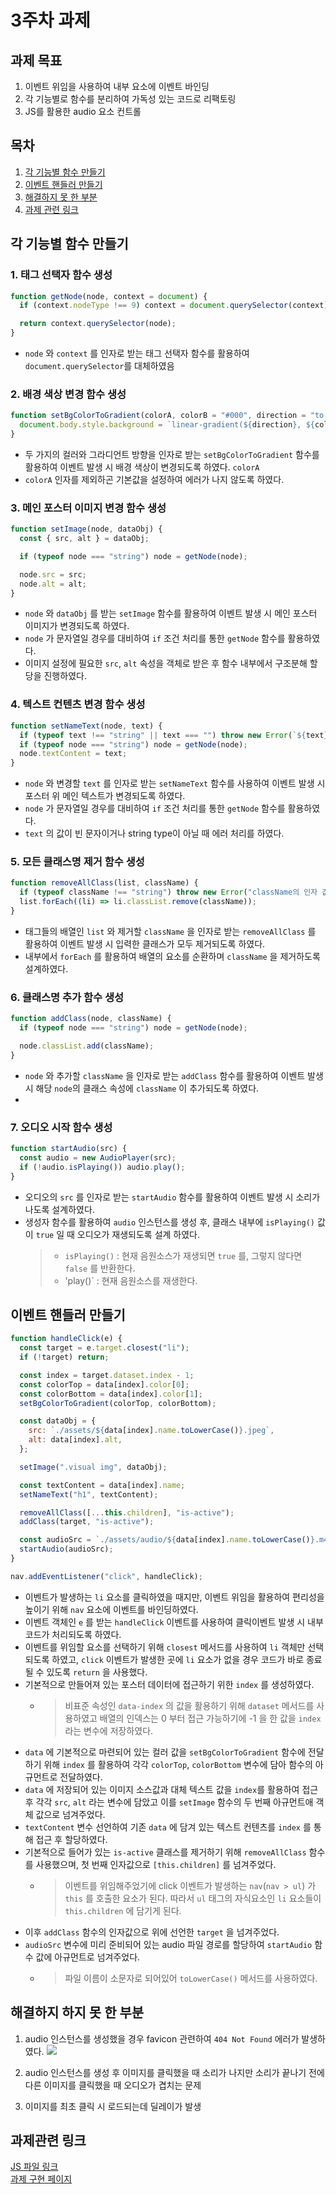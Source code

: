# 3주차 과제

## 과제 목표

1. 이벤트 위임을 사용하여 내부 요소에 이벤트 바인딩
2. 각 기능별로 함수를 분리하여 가독성 있는 코드로 리팩토링
3. JS를 활용한 audio 요소 컨트롤

## 목차

1. [각 기능별 함수 만들기](#각-기능별-함수-만들기)
2. [이벤트 핸들러 만들기](#이벤트-핸들러-만들기)
3. [해결하지 못 한 부분](#해결하지-하지-못-한-부분)
4. [과제 관련 링크](#과제관련-링크)

## 각 기능별 함수 만들기

### 1. 태그 선택자 함수 생성

```js
function getNode(node, context = document) {
  if (context.nodeType !== 9) context = document.querySelector(context);

  return context.querySelector(node);
}
```

- `node` 와 `context` 를 인자로 받는 태그 선택자 함수를 활용하여 `document.querySelector`를 대체하였음

### 2. 배경 색상 변경 함수 생성

```js
function setBgColorToGradient(colorA, colorB = "#000", direction = "to bottom") {
  document.body.style.background = `linear-gradient(${direction}, ${colorA}, ${colorB})`;
}
```

- 두 가지의 컬러와 그라디언트 방향을 인자로 받는 `setBgColorToGradient` 함수를 활용하여 이벤트 발생 시 배경 색상이 변경되도록 하였다. `colorA`
- `colorA` 인자를 제외하곤 기본값을 설정하여 에러가 나지 않도록 하였다.

### 3. 메인 포스터 이미지 변경 함수 생성

```js
function setImage(node, dataObj) {
  const { src, alt } = dataObj;

  if (typeof node === "string") node = getNode(node);

  node.src = src;
  node.alt = alt;
}
```

- `node` 와 `dataObj` 를 받는 `setImage` 함수를 활용하여 이벤트 발생 시 메인 포스터 이미지가 변경되도록 하였다.
- `node` 가 문자열일 경우를 대비하여 `if` 조건 처리를 통한 `getNode` 함수를 활용하였다.
- 이미지 설정에 필요한 `src`, `alt` 속성을 객체로 받은 후 함수 내부에서 구조분해 할당을 진행하였다.

### 4. 텍스트 컨텐츠 변경 함수 생성

```js
function setNameText(node, text) {
  if (typeof text !== "string" || text === "") throw new Error(`${text}는 유효한 값이 아닙니다.`);
  if (typeof node === "string") node = getNode(node);
  node.textContent = text;
}
```

- `node` 와 변경할 `text` 를 인자로 받는 `setNameText` 함수를 사용하여 이벤트 발생 시 포스터 위 메인 텍스트가 변경되도록 하였다.
- `node` 가 문자열일 경우를 대비하여 `if` 조건 처리를 통한 `getNode` 함수를 활용하였다.
- `text` 의 값이 빈 문자이거나 string type이 아닐 때 에러 처리를 하였다.

### 5. 모든 클래스명 제거 함수 생성

```js
function removeAllClass(list, className) {
  if (typeof className !== "string") throw new Error("className의 인자 값으로는 문자열만 가능합니다.");
  list.forEach((li) => li.classList.remove(className));
}
```

- 태그들의 배열인 `list` 와 제거할 `className` 을 인자로 받는 `removeAllClass` 를 활용하여 이벤트 발생 시 입력한 클래스가 모두 제거되도록 하였다.
- 내부에서 `forEach` 를 활용하여 배열의 요소를 순환하며 `className` 을 제거하도록 설계하였다.

### 6. 클래스명 추가 함수 생성

```js
function addClass(node, className) {
  if (typeof node === "string") node = getNode(node);

  node.classList.add(className);
}
```

- `node` 와 추가할 `className` 을 인자로 받는 `addClass` 함수를 활용하여 이벤트 발생 시 해당 `node`의 클래스 속성에 `className` 이 추가되도록 하였다.
-

### 7. 오디오 시작 함수 생성

```js
function startAudio(src) {
  const audio = new AudioPlayer(src);
  if (!audio.isPlaying()) audio.play();
}
```

- 오디오의 `src` 를 인자로 받는 `startAudio` 함수를 활용하여 이벤트 발생 시 소리가 나도록 설계하였다.
- 생성자 함수를 활용하여 `audio` 인스턴스를 생성 후, 클래스 내부에 `isPlaying()` 값이 `true` 일 때 오디오가 재생되도록 설계 하였다.
  > - `isPlaying()` : 현재 음원소스가 재생되면 `true` 를, 그렇지 않다면 `false` 를 반환한다.
  > - 'play()` : 현재 음원소스를 재생한다.

## 이벤트 핸들러 만들기

```js
function handleClick(e) {
  const target = e.target.closest("li");
  if (!target) return;

  const index = target.dataset.index - 1;
  const colorTop = data[index].color[0];
  const colorBottom = data[index].color[1];
  setBgColorToGradient(colorTop, colorBottom);

  const dataObj = {
    src: `./assets/${data[index].name.toLowerCase()}.jpeg`,
    alt: data[index].alt,
  };

  setImage(".visual img", dataObj);

  const textContent = data[index].name;
  setNameText("h1", textContent);

  removeAllClass([...this.children], "is-active");
  addClass(target, "is-active");

  const audioSrc = `./assets/audio/${data[index].name.toLowerCase()}.m4a`;
  startAudio(audioSrc);
}

nav.addEventListener("click", handleClick);
```

- 이벤트가 발생하는 `li` 요소를 클릭하였을 때지만, 이벤트 위임을 활용하여 편리성을 높이기 위해 `nav` 요소에 이벤트를 바인딩하였다.
- 이벤트 객체인 `e` 를 받는 `handleClick` 이벤트를 사용하여 클릭이벤트 발생 시 내부 코드가 처리되도록 하였다.
- 이벤트를 위임할 요소를 선택하기 위해 `closest` 메서드를 사용하여 `li` 객체만 선택되도록 하였고, `click` 이벤트가 발생한 곳에 `li` 요소가 없을 경우 코드가 바로 종료될 수 있도록 `return` 을 사용했다.
- 기본적으로 만들어져 있는 포스터 데이터에 접근하기 위한 `index` 를 생성하였다.
  - > 비표준 속성인 `data-index` 의 값을 활용하기 위해 `dataset` 메서드를 사용하였고 배열의 인덱스는 0 부터 접근 가능하기에 -1 을 한 값을 `index` 라는 변수에 저장하였다.
- `data` 에 기본적으로 마련되어 있는 컬러 값을 `setBgColorToGradient` 함수에 전달하기 위해 `index` 를 활용하여 각각 `colorTop`, `colorBottom` 변수에 담아 함수의 아규먼트로 전달하였다.
- `data` 에 저장되어 있는 이미지 소스값과 대체 텍스트 값을 `index`를 활용하여 접근 후 각각 `src`, `alt` 라는 변수에 담았고 이를 `setImage` 함수의 두 번째 아규먼트애 객체 값으로 넘겨주었다.
- `textContent` 변수 선언하여 기존 `data` 에 담겨 있는 텍스트 컨텐츠를 `index` 를 통해 접근 후 할당하였다.
- 기본적으로 들어가 있는 `is-active` 클래스를 제거하기 위해 `removeAllClass` 함수를 사용했으며, 첫 번째 인자값으로 `[this.children]` 를 넘겨주었다.
  - > 이벤트를 위임해주었기에 click 이벤트가 발생하는 `nav`(`nav > ul`) 가 `this` 를 호출한 요소가 된다. 따라서 `ul` 태그의 자식요소인 `li` 요소들이 `this.children` 에 담기게 된다.
- 이후 `addClass` 함수의 인자값으로 위에 선언한 `target` 을 넘겨주었다.
- `audioSrc` 변수에 미리 준비되어 있는 audio 파일 경로를 할당하여 `startAudio` 함수 값에 아규먼트로 넘겨주었다.
  - > 파일 이름이 소문자로 되어있어 `toLowerCase()` 메서드를 사용하였다.

## 해결하지 하지 못 한 부분

1. audio 인스턴스를 생성했을 경우 favicon 관련하여 `404 Not Found` 에러가 발생하였다.
   <img src="./client/assets/404NotFoundError.gif">

2. audio 인스턴스를 생성 후 이미지를 클릭했을 때 소리가 나지만 소리가 끝나기 전에 다른 이미지를 클릭했을 때 오디오가 겹치는 문제

3. 이미지를 최초 클릭 시 로드되는데 딜레이가 발생

## 과제관련 링크

[JS 파일 링크](./client/js/main.js)  
[과제 구현 페이지](https://llhyeon.github.io/js-homework/mission-02/client/index.html)
